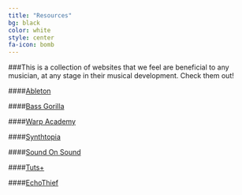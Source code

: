 ```yaml
---
title: "Resources"
bg: black
color: white
style: center
fa-icon: bomb
---
```

###This is a collection of websites that we feel are beneficial to any musician, at any stage in their musical development. Check them out!

####[Ableton](http://www.ableton.com)

####[Bass Gorilla](http://www.bassgorilla.com)

####[Warp Academy](http://www.warpacademy.com)

####[Synthtopia](http://www.synthtopia.com/)

####[Sound On Sound](http://www.soundonsound.com/)

####[Tuts+](http://music.tutsplus.com/)  

####[EchoThief](http://www.echothief.com/)

<span class="fa-stack subtlecircle" style="font-size:100px; background:#9575cd ">
  <i class="fa fa-circle fa-stack-2x text-white"></i>
  <i class="fa fa-hand-peace-o fa-stack-1x text-black"></i>
</span>
